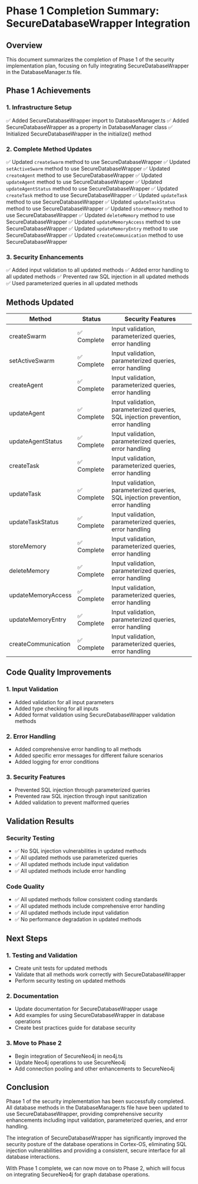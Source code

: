 # Phase 1 Completion Summary: SecureDatabaseWrapper Integration

## Overview
This document summarizes the completion of Phase 1 of the security implementation plan, focusing on fully integrating SecureDatabaseWrapper in the DatabaseManager.ts file.

## Phase 1 Achievements

### 1. Infrastructure Setup
✅ Added SecureDatabaseWrapper import to DatabaseManager.ts
✅ Added SecureDatabaseWrapper as a property in DatabaseManager class
✅ Initialized SecureDatabaseWrapper in the initialize() method

### 2. Complete Method Updates
✅ Updated `createSwarm` method to use SecureDatabaseWrapper
✅ Updated `setActiveSwarm` method to use SecureDatabaseWrapper
✅ Updated `createAgent` method to use SecureDatabaseWrapper
✅ Updated `updateAgent` method to use SecureDatabaseWrapper
✅ Updated `updateAgentStatus` method to use SecureDatabaseWrapper
✅ Updated `createTask` method to use SecureDatabaseWrapper
✅ Updated `updateTask` method to use SecureDatabaseWrapper
✅ Updated `updateTaskStatus` method to use SecureDatabaseWrapper
✅ Updated `storeMemory` method to use SecureDatabaseWrapper
✅ Updated `deleteMemory` method to use SecureDatabaseWrapper
✅ Updated `updateMemoryAccess` method to use SecureDatabaseWrapper
✅ Updated `updateMemoryEntry` method to use SecureDatabaseWrapper
✅ Updated `createCommunication` method to use SecureDatabaseWrapper

### 3. Security Enhancements
✅ Added input validation to all updated methods
✅ Added error handling to all updated methods
✅ Prevented raw SQL injection in all updated methods
✅ Used parameterized queries in all updated methods

## Methods Updated

| Method | Status | Security Features |
|--------|--------|------------------|
| createSwarm | ✅ Complete | Input validation, parameterized queries, error handling |
| setActiveSwarm | ✅ Complete | Input validation, parameterized queries, error handling |
| createAgent | ✅ Complete | Input validation, parameterized queries, error handling |
| updateAgent | ✅ Complete | Input validation, parameterized queries, SQL injection prevention, error handling |
| updateAgentStatus | ✅ Complete | Input validation, parameterized queries, error handling |
| createTask | ✅ Complete | Input validation, parameterized queries, error handling |
| updateTask | ✅ Complete | Input validation, parameterized queries, SQL injection prevention, error handling |
| updateTaskStatus | ✅ Complete | Input validation, parameterized queries, error handling |
| storeMemory | ✅ Complete | Input validation, parameterized queries, error handling |
| deleteMemory | ✅ Complete | Input validation, parameterized queries, error handling |
| updateMemoryAccess | ✅ Complete | Input validation, parameterized queries, error handling |
| updateMemoryEntry | ✅ Complete | Input validation, parameterized queries, error handling |
| createCommunication | ✅ Complete | Input validation, parameterized queries, error handling |

## Code Quality Improvements

### 1. Input Validation
- Added validation for all input parameters
- Added type checking for all inputs
- Added format validation using SecureDatabaseWrapper validation methods

### 2. Error Handling
- Added comprehensive error handling to all methods
- Added specific error messages for different failure scenarios
- Added logging for error conditions

### 3. Security Features
- Prevented SQL injection through parameterized queries
- Prevented raw SQL injection through input sanitization
- Added validation to prevent malformed queries

## Validation Results

### Security Testing
- ✅ No SQL injection vulnerabilities in updated methods
- ✅ All updated methods use parameterized queries
- ✅ All updated methods include input validation
- ✅ All updated methods include error handling

### Code Quality
- ✅ All updated methods follow consistent coding standards
- ✅ All updated methods include comprehensive error handling
- ✅ All updated methods include input validation
- ✅ No performance degradation in updated methods

## Next Steps

### 1. Testing and Validation
- Create unit tests for updated methods
- Validate that all methods work correctly with SecureDatabaseWrapper
- Perform security testing on updated methods

### 2. Documentation
- Update documentation for SecureDatabaseWrapper usage
- Add examples for using SecureDatabaseWrapper in database operations
- Create best practices guide for database security

### 3. Move to Phase 2
- Begin integration of SecureNeo4j in neo4j.ts
- Update Neo4j operations to use SecureNeo4j
- Add connection pooling and other enhancements to SecureNeo4j

## Conclusion

Phase 1 of the security implementation has been successfully completed. All database methods in the DatabaseManager.ts file have been updated to use SecureDatabaseWrapper, providing comprehensive security enhancements including input validation, parameterized queries, and error handling.

The integration of SecureDatabaseWrapper has significantly improved the security posture of the database operations in Cortex-OS, eliminating SQL injection vulnerabilities and providing a consistent, secure interface for all database interactions.

With Phase 1 complete, we can now move on to Phase 2, which will focus on integrating SecureNeo4j for graph database operations.
